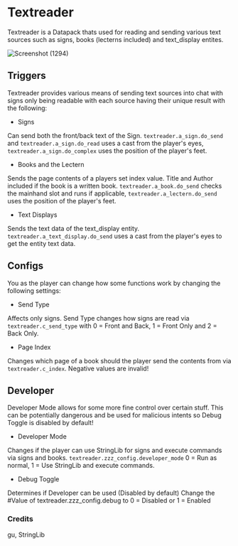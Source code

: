 # Textreader
Textreader is a Datapack thats used for reading and sending various text sources such as signs, books (lecterns included) and text_display entites.

![Screenshot (1294)](https://github.com/user-attachments/assets/c5e6f59c-8321-4867-8611-947247e899aa)

## Triggers
Textreader provides various means of sending text sources into chat with signs only being readable with each source having their unique result with the following:
- Signs

Can send both the front/back text of the Sign.
`textreader.a_sign.do_send` and `textreader.a_sign.do_read` uses a cast from the player's eyes, `textreader.a_sign.do_complex` uses the position of the player's feet.
- Books and the Lectern

Sends the page contents of a players set index value. Title and Author included if the book is a written book. `textreader.a_book.do_send` checks the mainhand slot and runs if applicable, `textreader.a_lectern.do_send` uses the position of the player's feet.
- Text Displays

Sends the text data of the text_display entity. `textreader.a_text_display.do_send` uses a cast from the player's eyes to get the entity text data.

## Configs
You as the player can change how some functions work by changing the following settings:
- Send Type

Affects only signs. Send Type changes how signs are read via `textreader.c_send_type` with 0 = Front and Back, 1 = Front Only and 2 = Back Only.
- Page Index

Changes which page of a book should the player send the contents from via `textreader.c_index`. Negative values are invalid!

## Developer
Developer Mode allows for some more fine control over certain stuff. This can be potentially dangerous and be used for malicious intents so Debug Toggle is disabled by default!
- Developer Mode

Changes if the player can use StringLib for signs and execute commands via signs and books. `textreader.zzz_config.developer_mode` 0 = Run as normal, 1 = Use StringLib and execute commands.
- Debug Toggle

Determines if Developer can be used (Disabled by default) Change the #Value of textreader.zzz_config.debug to 0 = Disabled or 1 = Enabled

### Credits
gu, StringLib

